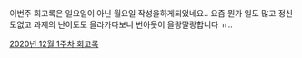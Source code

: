 이번주 회고록은 일요일이 아닌 월요일 작성을하게되었네요..
요즘 뭔가 일도 많고 정신도없고 과제의 난이도도 올라가다보니 번아웃이 올랑말랑합니다 ㅠ..

[2020년 12월 1주차 회고록](https://catsbi.oopy.io/567f155e-98b0-4938-aaf4-d75338763ee9)
